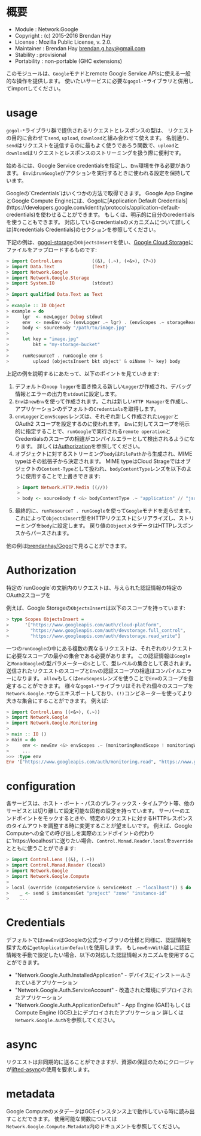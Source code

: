 
# 概要
- Module      : Network.Google
- Copyright   : (c) 2015-2016 Brendan Hay
- License     : Mozilla Public License, v. 2.0.
- Maintainer  : Brendan Hay <brendan.g.hay@gmail.com>
- Stability   : provisional
- Portability : non-portable (GHC extensions)

このモジュールは、`Google`モナドとremote Google Service APIsに使える一般的な操作を提供します。
使いたいサービスに必要な`gogol-*`ライブラリと併用してimportしてください。

# usage

`gogol-*`ライブラリ群で提供されるリクエストとレスポンスの型は、
リクエストの目的に合わせて`send`, `upload`, `download`と組み合わせて使えます。
名前通り、`send`はリクエストを送信するのに最もよく使うであろう関数で、`upload`と`download`はリクエストとレスポンスのストリーミングを扱う際に便利です。

始めるには、Google Service credentialsを指定し、`Env`環境を作る必要があります。
`Env`は`runGoogle`がアクションを実行するときに使われる設定を保持しています。
<?>
Googleの`Credentials`はいくつかの方法で取得できます。
Google App EngineとGoogle Compute Engineには、Gogolに[Application Default Credentials](https://developers.google.com/identity/protocols/application-default-credentials)を使わせることができます。
もしくは、明示的に自分のcredentialsを使うこともできます。
対応しているcredentialsのメカニズムについて詳しくは[#credentials Credentials]のセクションを参照してください。
</?>

下記の例は、[gogol-storage](http://hackage.haskell.org/package/gogol-storage)の`ObjectsInsert`を使い、[Google Cloud Storage](https://cloud.google.com/storage/)にファイルをアップロードするものです:
```haskell
> import Control.Lens           ((&), (.~), (<&>), (?~))
> import Data.Text              (Text)
> import Network.Google
> import Network.Google.Storage
> import System.IO              (stdout)
>
> import qualified Data.Text as Text
>
> example :: IO Object
> example = do
>     lgr  <- newLogger Debug stdout                                               -- (1)
>     env  <- newEnv <&> (envLogger .~ lgr) . (envScopes .~ storageReadWriteScope) -- (2) (3)
>     body <- sourceBody "/path/to/image.jpg"                                      -- (4)
>
>     let key = "image.jpg"
>         bkt = "my-storage-bucket"
>
>     runResourceT . runGoogle env $                                               -- (5)
>         upload (objectsInsert bkt object' & oiName ?~ key) body
```

上記の例を説明するにあたって、以下のポイントを見ていきます:
1. デフォルトの`noop logger`を置き換える新しい`Logger`が作成され、デバッグ情報とエラーの出力を`stdout`に設定します。
2. `Env`は`newEnv`を使って作成されます。これは新しい`HTTP Manager`を作成し、アプリケーションのデフォルトの`Credentials`を取得します。
3. `envLogger`と`envScopes`レンズは、それぞれ新しく作成された`Logger`とOAuth2 スコープを設定するのに使われます。
   `Env`に対してスコープを明示的に指定することで、`runGoogle`で実行される`remote operation`とCredentialsのスコープの相違がコンパイルエラーとして検出されるようになります。
  詳しくは[Authorization](#Authorization)を参照してください。
4. オブジェクトに対するストリーミング`body`は`FilePath`から生成され、MIME typeはその拡張子から決定されます。
   MIME typeはCloud Strageではオブジェクトの`Content-Type`として扱われ、`bodyContentType`レンズを以下のように使用することで上書きできます:
```haskell
    > import Network.HTTP.Media ((//))
    >
    > body <- sourceBody f <&> bodyContentType .~ "application" // "json"
```
5. 最終的に、`runResourceT . runGoogle`を使って`Google`モナドを走らせます。
   これによって`ObjectsInsert`型をHTTPリクエストにシリアライズし、ストリーミングを`body`に設定します。
   戻り値の`Object`メタデータはHTTPレスポンスからパースされます。

他の例は[brendanhay/Gogol](https://github.com/brendanhay/gogol/tree/develop/examples)で見ることができます。


# Authorization

<?>特定の`runGoogle`の文脈内のリクエストは、与えられた認証情報の特定のOAuth2スコープを</?>
例えば、Google Storageの`ObjectsInsert`は以下のスコープを持っています:
```haskell
> type Scopes ObjectsInsert =
>      '["https://www.googleapis.com/auth/cloud-platform",
>        "https://www.googleapis.com/auth/devstorage.full_control",
>        "https://www.googleapis.com/auth/devstorage.read_write"]
```

一つの`runGoogle`の中にある複数の異なるリクエストは、それぞれのリクエストに必要なスコープの最小の集合である必要があります。
この認証情報は`Google`と`MonadGoogle`の型パラメーターの`s`として、型レベルの集合として表されます。
送信されたリクエストのスコープと`Env`の認証スコープの相違はコンパイルエラーになります。
`allow`もしくは`envScopes`レンズを使うことで`Env`のスコープを指定することができます。
様々な`gogol-*`ライブラリはそれぞれ個々のスコープを`Network.Google.*`からエキスポートしており、`(!)`コンビネーターを使ってより大きな集合にすることができます。
例えば:
```haskell
> import Control.Lens ((<&>), (.~))
> import Network.Google
> import Network.Google.Monitoring
>
> main :: IO ()
> main = do
>     env <- newEnv <&> envScopes .~ (monitoringReadScope ! monitoringWriteScope ! computeReadOnlyScope)
>     ...
>>> :type env
Env '["https://www.googleapis.com/auth/monitoring.read", "https://www.googleapis.com/auth/monitoring.write", "https://www.googleapis.com/auth/compute.readonly"]
```

# configuration
各サービスは、ホスト・ポート・パスのプレフィックス・タイムアウト等、他のサービスとは切り離して設定可能な固有の設定を持っています。
サーバーのエンドポイントをモックするときや、特定のリクエストに対するHTTPレスポンスのタイムアウトを調整する時に変更することが望ましいです。
例えば、Google Computeへの全ての呼び出しを実際のエンドポイントの代わりに'https://localhost'に送りたい場合、`Control.Monad.Reader.local`を`override`とともに使うことができます:
```haskell
> import Control.Lens ((&), (.~))
> import Control.Monad.Reader (local)
> import Network.Google
> import Network.Google.Compute
>
> local (override (computeService & serviceHost .~ "localhost")) $ do
>    _ <- send $ instancesGet "project" "zone" "instance-id"
>    ...
```

# Credentials
デフォルトでは`newEnv`はGoogleの公式ライブラリの仕様と同様に、認証情報を探すために`getApplicationDefault`を使用します。
もし`newEnvWith`越しに認証情報を手動で設定したい場合、以下の対応した認証情報メカニズムを使用することができます。
* "Network.Google.Auth.InstalledApplication" - デバイスにインストールされているアプリケーション
* "Network.Google.Auth.ServiceAccount" - 改造された環境にデプロイされたアプリケーション
* "Network.Google.Auth.ApplicationDefault" - App Engine (GAE)もしくはCompute Engine (GCE)上にデプロイされたアプリケーション
詳しくは`Network.Google.Auth`を参照してください。


# async
リクエストは非同期的に送ることができますが、資源の保証のためにクロージャが[lifted-async](http://hackage.haskell.org/package/lifted-async)の使用を要求します。


# metadata
Google ComputeのメタデータはGCEインスタンス上で動作している時に読み出すことだできます。
使用可能な関数については`Network.Google.Compute.Metadata`内のドキュメントを参照してください。
